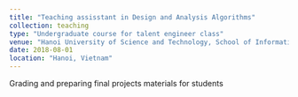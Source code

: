 ```yaml
---
title: "Teaching assisstant in Design and Analysis Algorithms"
collection: teaching
type: "Undergraduate course for talent engineer class"
venue: "Hanoi University of Science and Technology, School of Information and Communication Technology"
date: 2018-08-01
location: "Hanoi, Vietnam"
---
```


Grading and preparing final projects materials for students
